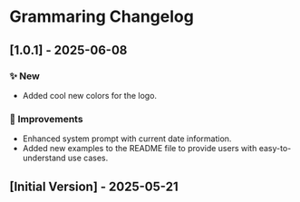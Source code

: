 # Grammaring Changelog

## [1.0.1] - 2025-06-08

### ✨ New

- Added cool new colors for the logo.

### 💎 Improvements

- Enhanced system prompt with current date information.
- Added new examples to the README file to provide users with easy-to-understand use cases.

## [Initial Version] - 2025-05-21